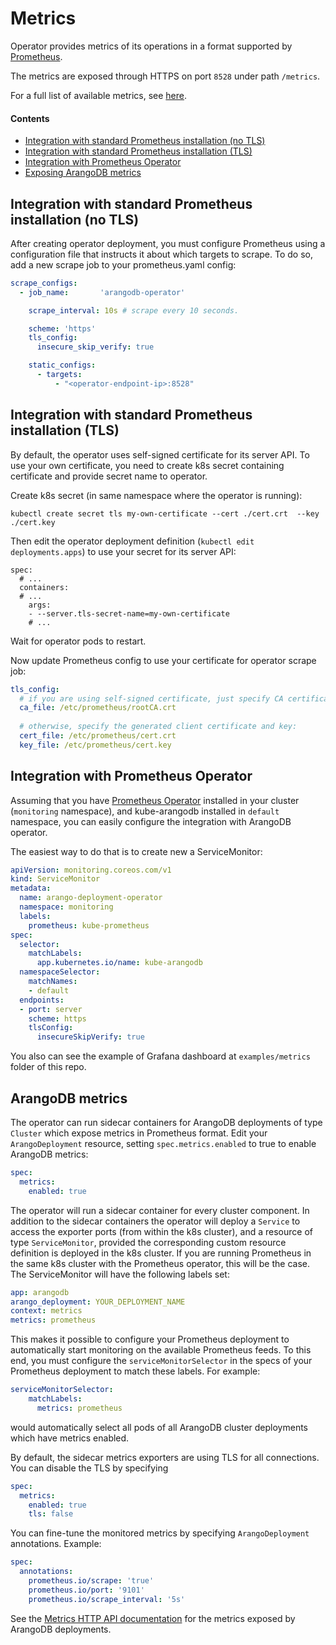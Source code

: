# Metrics

Operator provides metrics of its operations in a format supported by [Prometheus](https://prometheus.io/).

The metrics are exposed through HTTPS on port `8528` under path `/metrics`.

For a full list of available metrics, see [here](./../generated/metrics/README.md).

#### Contents
- [Integration with standard Prometheus installation (no TLS)](#Integration-with-standard-Prometheus-installation-no-TLS)
- [Integration with standard Prometheus installation (TLS)](#Integration-with-standard-Prometheus-installation-TLS)
- [Integration with Prometheus Operator](#Integration-with-Prometheus-Operator)
- [Exposing ArangoDB metrics](#ArangoDB-metrics)


## Integration with standard Prometheus installation (no TLS)

After creating operator deployment, you must configure Prometheus using a configuration file that instructs it
about which targets to scrape.
To do so, add a new scrape job to your prometheus.yaml config:
```yaml
scrape_configs:
  - job_name:       'arangodb-operator'

    scrape_interval: 10s # scrape every 10 seconds.

    scheme: 'https'
    tls_config:
      insecure_skip_verify: true

    static_configs:
      - targets:
          - "<operator-endpoint-ip>:8528"
```

## Integration with standard Prometheus installation (TLS)

By default, the operator uses self-signed certificate for its server API.
To use your own certificate, you need to create k8s secret containing certificate and provide secret name to operator.

Create k8s secret (in same namespace where the operator is running):
```shell
kubectl create secret tls my-own-certificate --cert ./cert.crt  --key ./cert.key
```
Then edit the operator deployment definition (`kubectl edit deployments.apps`) to use your secret for its server API:
```
spec:
  # ...
  containers:
  # ...
    args:
    - --server.tls-secret-name=my-own-certificate
    # ...
```
Wait for operator pods to restart.

Now update Prometheus config to use your certificate for operator scrape job:
```yaml
tls_config:
  # if you are using self-signed certificate, just specify CA certificate:
  ca_file: /etc/prometheus/rootCA.crt
  
  # otherwise, specify the generated client certificate and key:
  cert_file: /etc/prometheus/cert.crt
  key_file: /etc/prometheus/cert.key
```

## Integration with Prometheus Operator

Assuming that you have [Prometheus Operator](https://prometheus-operator.dev/) installed in your cluster (`monitoring` namespace),
and kube-arangodb installed in `default` namespace, you can easily configure the integration with ArangoDB operator.

The easiest way to do that is to create new a ServiceMonitor:
```yaml
apiVersion: monitoring.coreos.com/v1
kind: ServiceMonitor
metadata:
  name: arango-deployment-operator
  namespace: monitoring
  labels:
    prometheus: kube-prometheus
spec:
  selector:
    matchLabels:
      app.kubernetes.io/name: kube-arangodb
  namespaceSelector:
    matchNames:
    - default
  endpoints:
  - port: server
    scheme: https
    tlsConfig:
      insecureSkipVerify: true
```

You also can see the example of Grafana dashboard at `examples/metrics` folder of this repo.



## ArangoDB metrics

The operator can run sidecar containers for ArangoDB deployments of type `Cluster` which expose metrics in Prometheus format.
Edit your `ArangoDeployment` resource, setting `spec.metrics.enabled` to true to enable ArangoDB metrics:
```yaml
spec:
  metrics:
    enabled: true
```

The operator will run a sidecar container for every cluster component.
In addition to the sidecar containers the operator will deploy a `Service` to access the exporter ports (from within the k8s cluster),
and a resource of type `ServiceMonitor`, provided the corresponding custom resource definition is deployed in the k8s cluster.
If you are running Prometheus in the same k8s cluster with the Prometheus operator, this will be the case.
The ServiceMonitor will have the following labels set:
```yaml
app: arangodb
arango_deployment: YOUR_DEPLOYMENT_NAME
context: metrics
metrics: prometheus
```
This makes it possible to configure your Prometheus deployment to automatically start monitoring on the available Prometheus feeds.
To this end, you must configure the `serviceMonitorSelector` in the specs of your Prometheus deployment to match these labels. For example:
```yaml
serviceMonitorSelector:
    matchLabels:
      metrics: prometheus
```
would automatically select all pods of all ArangoDB cluster deployments which have metrics enabled.

By default, the sidecar metrics exporters are using TLS for all connections. You can disable the TLS by specifying
```yaml
spec:
  metrics:
    enabled: true
    tls: false
```

You can fine-tune the monitored metrics by specifying `ArangoDeployment` annotations. Example:
```yaml
spec:
  annotations:
    prometheus.io/scrape: 'true'
    prometheus.io/port: '9101'
    prometheus.io/scrape_interval: '5s'
```

See the [Metrics HTTP API documentation](https://docs.arangodb.com/stable/develop/http/monitoring/#metrics)
for the metrics exposed by ArangoDB deployments.
